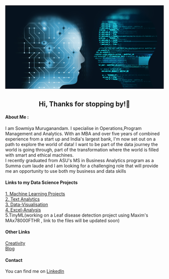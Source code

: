 
# ![header](./header.png)

<h2 align="center">Hi, Thanks for stopping by!👋</h2>
<h4 align="left">About Me : </h4>
<p align="left">    I am Sowmiya Muruganandam. I specialise in Operations,Program Management and Analytics. With an MBA and over five years of combined experience from a start up and India's largest bank, I'm now set out on a path to explore the world of data! I want to be part of the data journey the world is going through, part of the transformation where the world is  filled with smart and ethical machines.
<br>I recently graduated from ASU's MS in Business Analytics program as a Summa cum laude and I am looking for a challenging role that will provide me an opportunity to use both my business and data skills </p>

<h4 align="left"> Links to my Data Science Projects </h4>

[1. Machine Learning Projects](https://sowmya2790.github.io/Machine-Learning/)
<br>
[2. Text Analytics](https://sowmya2790.github.io/Text-Analytics/)
<br>
[3. Data-Visualisation](https://sowmya2790.github.io/Data-Visualisation/)
<br>
[4. Excel-Analysis](https://sowmya2790.github.io/Excel-Analysis/)
<br>
5.TinyML(working on a Leaf disease detection project using Maxim's MAx78000FTHR , link to the files will be updated soon)
<br>
<h4 align="left"> Other Links </h4>

[Creativity](https://sowmya2790.github.io/Creativity/)
<br>
[Blog](https://sowmya2790.github.io/Blog/)
<br>

<h4 align="left"> Contact </h4>

<!-- Actual text -->
You can find me on [LinkedIn](https://www.linkedin.com/in/sowmiyamuruganandam/)

